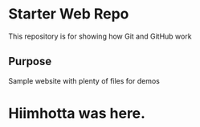 # Starter Web Repo

This repository is for showing how Git and GitHub work

## Purpose

Sample website with plenty of files for demos

# Hiimhotta was here.